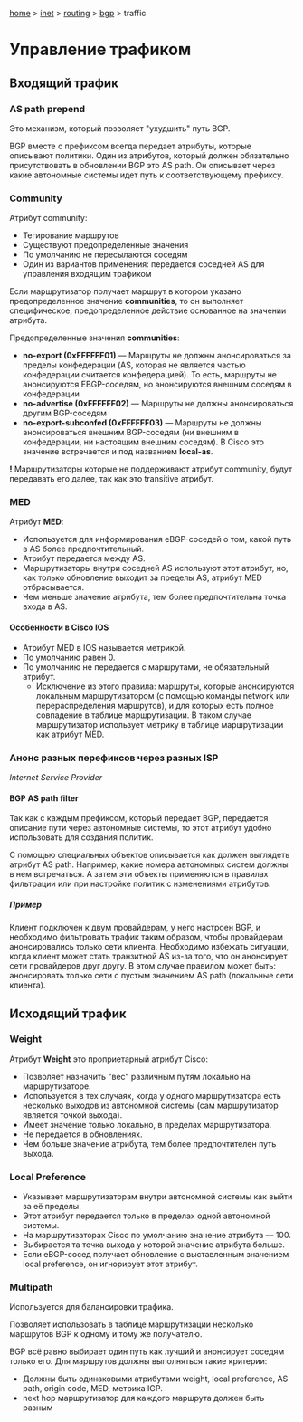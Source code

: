 <script type="text/x-mathjax-config">MathJax.Hub.Config({tex2jax: {inlineMath: [['$','$'], ['\(','\)']]}});</script><script src='https://cdnjs.cloudflare.com/ajax/libs/mathjax/2.7.5/MathJax.js?config=TeX-MML-AM_CHTML' async></script>
[home](../../../) > [inet](../../) > [routing](../) > [bgp](./) > traffic

# Управление трафиком

## Входящий трафик

### AS path prepend

Это механизм, который позволяет "ухудшить" путь BGP.

BGP вместе с префиксом всегда передает атрибуты, которые описывают политики. Один из атрибутов, который должен обязательно присутствовать в обновлении BGP это AS path. Он описывает через какие автономные системы идет путь к соответствующему префиксу.

### Community

Атрибут community:

- Тегирование маршрутов
- Существуют предопределенные значения
- По умолчанию не пересылаются соседям
- Один из вариантов применения: передается соседней AS для управления входящим трафиком

Если маршрутизатор получает маршрут в котором указано предопределенное значение **communities**, то он выполняет специфическое, предопределенное действие основанное на значении атрибута.

Предопределенные значения **communities**:

- **no-export (0xFFFFFF01)** — Маршруты не должны анонсироваться за пределы конфедерации (AS, которая не является частью конфедерации считается конфедерацией). То есть, маршруты не анонсируются EBGP-соседям, но анонсируются внешним соседям в конфедерации
- **no-advertise (0xFFFFFF02)** — Маршруты не должны анонсироваться другим BGP-соседям
- **no-export-subconfed (0xFFFFFF03)** — Маршруты не должны анонсироваться внешним BGP-соседям (ни внешним в конфедерации, ни настоящим внешним соседям). В Cisco это значение встречается и под названием **local-as**.

**!** Маршрутизаторы которые не поддерживают атрибут community, будут передавать его далее, так как это transitive атрибут. 

### MED

Атрибут **MED**:

- Используется для информирования eBGP-соседей о том, какой путь в AS более предпочтительный.
- Атрибут передается между AS.
- Маршрутизаторы внутри соседней AS используют этот атрибут, но, как только обновление выходит за пределы AS, атрибут MED отбрасывается.
- Чем меньше значение атрибута, тем более предпочтительна точка входа в AS.

#### Особенности в Cisco IOS

- Атрибут MED в IOS называется метрикой.
- По умолчанию равен 0.
- По умолчанию не передается с маршрутами, не обязательный атрибут.
  - Исключение из этого правила: маршруты, которые анонсируются локальным маршрутизатором (с помощью команды network или перераспределения маршрутов), и для которых есть полное совпадение в таблице маршрутизации. В таком случае маршрутизатор использует метрику в таблице маршрутизации как атрибут MED.

### Анонс разных перефиксов через разных ISP

*Internet Service Provider*

#### BGP AS path filter

Так как с каждым префиксом, который передает BGP, передается описание пути через автономные системы, то этот атрибут удобно использовать для создания политик.

С помощью специальных объектов описывается как должен выглядеть атрибут AS path. Например, какие номера автономных систем должны в нем встречаться. А затем эти объекты применяются в правилах фильтрации или при настройке политик с изменениями атрибутов.

##### Пример
Клиент подключен к двум провайдерам, у него настроен BGP, и необходимо фильтровать трафик таким образом, чтобы провайдерам анонсировались только сети клиента. Необходимо избежать ситуации, когда клиент может стать транзитной AS из-за того, что он анонсирует сети провайдеров друг другу. В этом случае правилом может быть: анонсировать только сети с пустым значением AS path (локальные сети клиента).

## Исходящий трафик

### Weight

Атрибут **Weight** это проприетарный атрибут Cisco:

- Позволяет назначить "вес" различным путям локально на маршрутизаторе.
- Используется в тех случаях, когда у одного маршрутизатора есть несколько выходов из автономной системы (сам маршрутизатор является точкой выхода).
- Имеет значение только локально, в пределах маршрутизатора.
- Не передается в обновлениях.
- Чем больше значение атрибута, тем более предпочтителен путь выхода.

### Local Preference

- Указывает маршрутизаторам внутри автономной системы как выйти за её пределы.
- Этот атрибут передается только в пределах одной автономной системы.
- На маршрутизаторах Cisco по умолчанию значение атрибута — 100.
- Выбирается та точка выхода у которой значение атрибута больше.
- Если eBGP-сосед получает обновление с выставленным значением local preference, он игнорирует этот атрибут.

### Multipath

Используется для балансировки трафика.

Позволяет использовать в таблице маршрутизации несколько маршрутов BGP к одному и тому же получателю.

BGP всё равно выбирает один путь как лучший и анонсирует соседям только его. Для маршрутов должны выполняться такие критерии:

- Должны быть одинаковыми атрибутами weight, local preference, AS path, origin code, MED, метрика IGP.
- next hop маршрутизатор для каждого маршрута должен быть разным